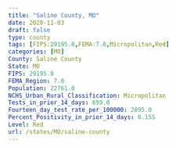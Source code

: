```yaml
---
title: "Saline County, MO"
date: 2020-11-03
draft: false
type: county
tags: [FIPS:29195.0,FEMA:7.0,Micropolitan,Red]
categories: [MO]
County: Saline County
State: MO
FIPS: 29195.0
FEMA_Region: 7.0
Population: 22761.0
NCHS_Urban_Rural_Classification: Micropolitan
Tests_in_prior_14_days: 659.0
Fourteen_day_test_rate_per_100000: 2895.0
Percent_Positivity_in_prior_14_days: 0.155
Level: Red
url: /states/MO/saline-county
---
```




